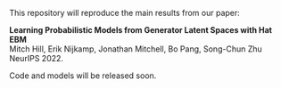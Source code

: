 This repository will reproduce the main results from our paper:

**Learning Probabilistic Models from Generator Latent Spaces with Hat EBM**<br/>Mitch Hill, Erik Nijkamp, Jonathan Mitchell, Bo Pang, Song-Chun Zhu<br/>NeurIPS 2022.

Code and models will be released soon.
